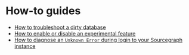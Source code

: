 # How-to guides

- [How to troubleshoot a dirty database](dirty_database.md)
- [How to enable or disable an experimental feature](enable-experimental-feature.md)
- [How to diagnose an `Unknown Error` during login to your Sourcegraph instance](unknown-error-login.md)

